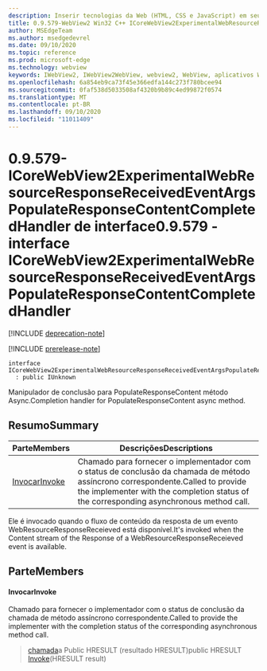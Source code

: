 ```yaml
---
description: Inserir tecnologias da Web (HTML, CSS e JavaScript) em seus aplicativos nativos com o controle WebView2 do Microsoft Edge
title: 0.9.579-WebView2 Win32 C++ ICoreWebView2ExperimentalWebResourceResponseReceivedEventArgsPopulateResponseContentCompletedHandler
author: MSEdgeTeam
ms.author: msedgedevrel
ms.date: 09/10/2020
ms.topic: reference
ms.prod: microsoft-edge
ms.technology: webview
keywords: IWebView2, IWebView2WebView, webview2, WebView, aplicativos Win32, Win32, Edge, ICoreWebView2, ICoreWebView2Controller, controle do navegador, HTML Edge, ICoreWebView2ExperimentalWebResourceResponseReceivedEventArgsPopulateResponseContentCompletedHandler
ms.openlocfilehash: 6a854eb9ca73f45e366edfa144c273f780bcee94
ms.sourcegitcommit: 0faf538d5033508af4320b9b89c4ed99872f0574
ms.translationtype: MT
ms.contentlocale: pt-BR
ms.lasthandoff: 09/10/2020
ms.locfileid: "11011409"
---
```

# <span data-ttu-id="3d54c-104">0.9.579-ICoreWebView2ExperimentalWebResourceResponseReceivedEventArgsPopulateResponseContentCompletedHandler de interface</span><span class="sxs-lookup"><span data-stu-id="3d54c-104">0.9.579 - interface ICoreWebView2ExperimentalWebResourceResponseReceivedEventArgsPopulateResponseContentCompletedHandler</span></span> 

[!INCLUDE [deprecation-note](../../includes/deprecation-note.md)]

[!INCLUDE [prerelease-note](../../includes/prerelease-note.md)]

```
interface ICoreWebView2ExperimentalWebResourceResponseReceivedEventArgsPopulateResponseContentCompletedHandler
  : public IUnknown
```

<span data-ttu-id="3d54c-105">Manipulador de conclusão para PopulateResponseContent método Async.</span><span class="sxs-lookup"><span data-stu-id="3d54c-105">Completion handler for PopulateResponseContent async method.</span></span>

## <span data-ttu-id="3d54c-106">Resumo</span><span class="sxs-lookup"><span data-stu-id="3d54c-106">Summary</span></span>

 <span data-ttu-id="3d54c-107">Parte</span><span class="sxs-lookup"><span data-stu-id="3d54c-107">Members</span></span>                        | <span data-ttu-id="3d54c-108">Descrições</span><span class="sxs-lookup"><span data-stu-id="3d54c-108">Descriptions</span></span>
--------------------------------|---------------------------------------------
[<span data-ttu-id="3d54c-109">Invocar</span><span class="sxs-lookup"><span data-stu-id="3d54c-109">Invoke</span></span>](#invoke) | <span data-ttu-id="3d54c-110">Chamado para fornecer o implementador com o status de conclusão da chamada de método assíncrono correspondente.</span><span class="sxs-lookup"><span data-stu-id="3d54c-110">Called to provide the implementer with the completion status of the corresponding asynchronous method call.</span></span>

<span data-ttu-id="3d54c-111">Ele é invocado quando o fluxo de conteúdo da resposta de um evento WebResourceResponseReceieved está disponível.</span><span class="sxs-lookup"><span data-stu-id="3d54c-111">It's invoked when the Content stream of the Response of a WebResourceResponseReceieved event is available.</span></span>

## <span data-ttu-id="3d54c-112">Parte</span><span class="sxs-lookup"><span data-stu-id="3d54c-112">Members</span></span>

#### <span data-ttu-id="3d54c-113">Invocar</span><span class="sxs-lookup"><span data-stu-id="3d54c-113">Invoke</span></span> 

<span data-ttu-id="3d54c-114">Chamado para fornecer o implementador com o status de conclusão da chamada de método assíncrono correspondente.</span><span class="sxs-lookup"><span data-stu-id="3d54c-114">Called to provide the implementer with the completion status of the corresponding asynchronous method call.</span></span>

> <span data-ttu-id="3d54c-115">[chamada](#invoke)a Public HRESULT (resultado HRESULT)</span><span class="sxs-lookup"><span data-stu-id="3d54c-115">public HRESULT [Invoke](#invoke)(HRESULT result)</span></span>

